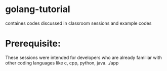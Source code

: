 # golang-tutorial

containes codes discussed in classroom sessions and example codes

# Prerequisite:

 These sessions were intended for developers who are already familiar with other coding languages like c, cpp, python, java.
 ./app
